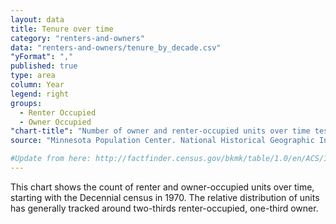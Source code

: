 ```yaml
---
layout: data
title: Tenure over time
category: "renters-and-owners"
data: "renters-and-owners/tenure_by_decade.csv"
"yFormat": ","
published: true
type: area
column: Year
legend: right
groups:
  - Renter Occupied
  - Owner Occupied
"chart-title": "Number of owner and renter-occupied units over time test"
source: "Minnesota Population Center. National Historical Geographic Information System: Version 2.0. Minneapolis, MN: University of Minnesota 2011. https://www.nhgis.org/; US Census 1970-2010"

#Update from here: http://factfinder.census.gov/bkmk/table/1.0/en/ACS/14_5YR/B25034/0500000US06075
---
```

This chart shows the count of renter and owner-occupied units over time, starting with the Decennial census in 1970. The relative distribution of units has generally tracked around two-thirds renter-occupied, one-third owner.
